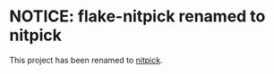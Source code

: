 # NOTICE: flake-nitpick renamed to nitpick

This project has been renamed to [nitpick](https://pypi.org/project/nitpick/).
